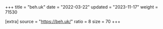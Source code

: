 +++
title = "beh.uk"
date = "2022-03-22"
updated = "2023-11-17"
weight = 71530

[extra]
source = "https://beh.uk/"
ratio = 8
size = 70
+++
